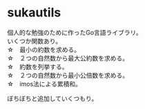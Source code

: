 # sukautils
個人的な勉強のために作ったGo言語ライブラリ。  
いくつか関数あり。  
  ☆　最小の約数を求める。  
  ☆　２つの自然数から最大公約数を求める。  
  ☆　約数を列挙する。  
  ☆　２つの自然数から最小公倍数を求める。  
  ☆　imos法による累積和。  
  
ぼちぼちと追加していくつもり。  
